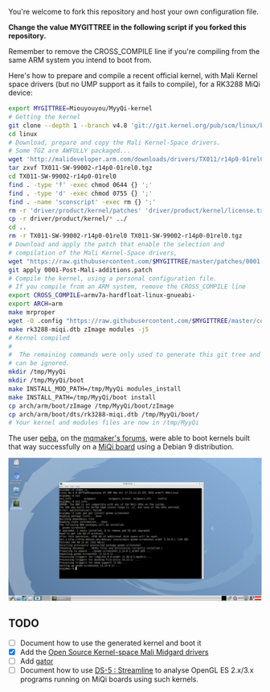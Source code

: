 You're welcome to fork this repository and host your own configuration file.

**Change the value MYGITTREE in the following script if you forked this repository.**

Remember to remove the CROSS_COMPILE line if you're compiling from the same ARM system you intend to boot from.

Here's how to prepare and compile a recent official kernel, with Mali Kernel space drivers (but no UMP support as it fails to compile), for a RK3288 MiQi device:

```bash
export MYGITTREE=Miouyouyou/MyyQi-kernel
# Getting the kernel
git clone --depth 1 --branch v4.8 'git://git.kernel.org/pub/scm/linux/kernel/git/torvalds/linux.git'
cd linux
# Download, prepare and copy the Mali Kernel-Space drivers. 
# Some TGZ are AWFULLY packaged...
wget 'http://malideveloper.arm.com/downloads/drivers/TX011/r14p0-01rel0/TX011-SW-99002-r14p0-01rel0.tgz'
tar zxvf TX011-SW-99002-r14p0-01rel0.tgz
cd TX011-SW-99002-r14p0-01rel0
find . -type 'f' -exec chmod 0644 {} ';'
find . -type 'd' -exec chmod 0755 {} ';'
find . -name 'sconscript' -exec rm {} ';'
rm -r 'driver/product/kernel/patches' 'driver/product/kernel/license.txt'
cp -r driver/product/kernel/* ../
cd ..
rm -r TX011-SW-99002-r14p0-01rel0 TX011-SW-99002-r14p0-01rel0.tgz
# Download and apply the patch that enable the selection and 
# compilation of the Mali Kernel-Space drivers,
wget "https://raw.githubusercontent.com/$MYGITTREE/master/patches/0001-Post-Mali-additions.patch"
git apply 0001-Post-Mali-additions.patch
# Compile the kernel, using a personal configuration file.
# If you compile from an ARM system, remove the CROSS_COMPILE line
export CROSS_COMPILE=armv7a-hardfloat-linux-gnueabi-
export ARCH=arm
make mrproper
wget -O .config "https://raw.githubusercontent.com/$MYGITTREE/master/config/MyyMaliIsRicher"
make rk3288-miqi.dtb zImage modules -j5
# Kernel compiled
# 
#  The remaining commands were only used to generate this git tree and
# can be ignored.
mkdir /tmp/MyyQi
mkdir /tmp/MyyQi/boot
make INSTALL_MOD_PATH=/tmp/MyyQi modules_install
make INSTALL_PATH=/tmp/MyyQi/boot install
cp arch/arm/boot/zImage /tmp/MyyQi/boot/zImage
cp arch/arm/boot/dts/rk3288-miqi.dtb /tmp/MyyQi/boot/
# Your kernel and modules files are now in /tmp/MyyQi
```
The user [peba](http://www.bitkistl.com/), on the [mqmaker's forums](https://forum.mqmaker.com/t/mainline-kernel-compilation/572/9), were able to boot kernels built that way successfully on a [MiQi board](https://mqmaker.com/doc/introduction-to-miqi/) using a Debian 9 distribution.

![Peba's Debian system using a 4.8.0 kernel built that way](./img/peba-debian-miqi-using-4-8-0-OfTheMiouyouyou-kernel.png)

TODO
----

- [ ] Document how to use the generated kernel and boot it
- [x] Add the [Open Source Kernel-space Mali Midgard drivers](http://malideveloper.arm.com/resources/drivers/open-source-mali-midgard-gpu-kernel-drivers/)
- [ ] Add [gator](https://github.com/ARM-software/gator)
- [ ] Document how to use [DS-5 : Streamline](https://developer.arm.com/products/software-development-tools/ds-5-development-studio/streamline/overview) to analyse OpenGL ES 2.x/3.x programs running on MiQi boards using such kernels.
